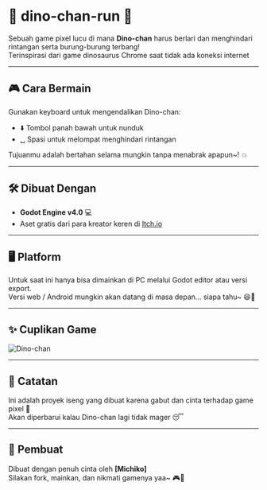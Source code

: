 # 🦖 dino-chan-run 💨

Sebuah game pixel lucu di mana **Dino-chan** harus berlari dan menghindari rintangan serta burung-burung terbang!  
Terinspirasi dari game dinosaurus Chrome saat tidak ada koneksi internet

---

## 🎮 Cara Bermain

Gunakan keyboard untuk mengendalikan Dino-chan:
- ⬇️ Tombol panah bawah untuk nunduk
- ␣ Spasi untuk melompat menghindari rintangan

Tujuanmu adalah bertahan selama mungkin tanpa menabrak apapun~! 💥

---

## 🛠 Dibuat Dengan

- **Godot Engine v4.0** 💻
- Aset gratis dari para kreator keren di [Itch.io](https://itch.io)

---

## 🖥️ Platform

Untuk saat ini hanya bisa dimainkan di PC melalui Godot editor atau versi export.  
Versi web / Android mungkin akan datang di masa depan... siapa tahu~ 😆📱

---

## ✨ Cuplikan Game

![Dino-chan](assets/preview/Screenshot2025-07-27073702.png)

---

## 🧁 Catatan

Ini adalah proyek iseng yang dibuat karena gabut dan cinta terhadap game pixel 🥹  
Akan diperbarui kalau Dino-chan lagi tidak mager 😴

---

## 🐾 Pembuat

Dibuat dengan penuh cinta oleh **[Michiko]**  
Silakan fork, mainkan, dan nikmati gamenya yaa~ 🎮💖
